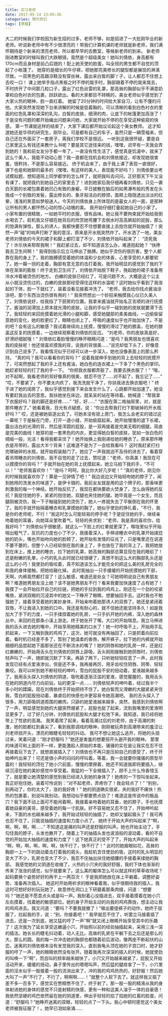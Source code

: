 ```yaml
---
title: 实习老师
date: 2017-05-14 13:05:36
categories: 現代奇幻
tags: [草榴]
---
```

大二的时候我们学校因为新生招的过多，老师不够，如是招进了一大批刚毕业的新老师。听说新老师中有不少很漂亮的！带我们计算机课的老师就是新老师，我们满怀期待是个新来的漂亮老师，所以都早早的去教室，等候新老师的到来。
新老师刚进教室的时候叫我们大跌眼镜，竟然是个超级美女！她叫刘倩依，身高都有170cm而且身材是前凸后翘的！配上她天使的脸蛋，叫全班的男生都不自觉的顶起了小帐篷了。
她穿的是细长的牛仔裤，把她那完美修长的腿型都是展现的淋漓尽致。一双黑色的高跟凉鞋没有穿丝袜，露出来白皙的脚丫子，让人都忍不住想上去咬一口！
课上她举手指点黑板之时不停的晃手时，胸部跟着不停的晃来晃去，不时挤开了中间那几粒口子，露出了红色丝雷的乳罩，那高耸的胸部似乎不满意奶罩和白色衬衣的包裹，跃跃欲出。看的大家都目不转睛的，美女老师似乎感觉到了大家火热的眼神，脸一直红着。
她留了20分钟的时间给大家自习，让有不懂的问他。大家突然发现她下台来讲解的时候是低着胸的，可以清晰的看到白色衬衣的里面的红色乳罩和深深的乳沟，白皙的皮肤，细滑的肉，让底下的帐篷更加高涨了！于是没有问题的都开始编出问题来问她，大家就开始不停的在享受这种偷窥的快感。
第一节课就这样的结束了，大家下课后都开始议论起这个美女教师。
这才知道她还是华师的研究生，刚毕业。可是都有自己的车子，虽然只是一辆雪福来，但自己还在外面买了一套房子，离我们学校不是很远。
一听到这我很怀疑，要是自己家里这么有钱还来教什么书呢？要是其它途径来的钱，嘿嘿，迟早有一天我会弄到她的！我和前女友分手都一年了，一直没有性生活了，感觉真是饥渴中，就来了这么个美人，我能不动动心思？我一直都在找机会和刘倩依接近，却发现她很害羞，很矜持，不是那么容易接近。
终于机会来了，由于我上课了表现一直很好，课下也是和她聊的最多的（嘿嘿，有这样的美人，表现能不好吗？）刘倩依要出考试模拟题，想知道班上同学都学的怎么样了，就把我叫去问问。正好那天下午又没有课了，就把我约到她自己的家里去了！进到她家后我仔细再看刘倩依，只见一袭白天鹅的长裙包裹着她凹凸有致的身躯，平日披散在脑后的如黑瀑布般的秀发在头挽成一个别致的发髻，露出修长的、象牙般洁白的脖颈，面颊上隐隐透出淡淡的红晕，浅浅的笑意如梦般迷人。今天的刘倩依身上所体现的是最女人的一面，是那种让所有的男人都怦然心动的惊心动魄的美。
我开始仔细打量起她自己的小家了。小家布置的很精致，一如她平时的衣服，很有品味。她让我不要拘束就开始给我倒水喝去了。趁机我又仔细在她背后的欣赏她弯腰下去倒水时高高厥起的屁股，那么的饱满有弹性，那么的诱人，我都快要忍不住想要直接上去抱住就开始抽插了！突然一声“碰”的响声打断了我的意淫，原来是开水瓶突然炸了。开水洒了一地，美女老师刘倩依的今天的裙子和脚上都打湿了不少，刘倩依开始叫起来了：
“烫死我了！许乐快来帮帮我啊！”
我赶紧过去，却不知道该怎么办，难道抱起她？
“快搀我去卫生间啊！”
我得到指示后立马伸出了胳膊。她似乎烫伤的很厉害，整个人都靠在我的身上了，我的胳膊感受着她的体温和少女的体香，心里享受的人都要软了。她一瘸一拐的走着，胸部有意无意的击打着我，我开始明显的感觉到了我的下体在渐渐的膨胀！终于走到卫生间了，刘倩依开始脱下鞋子，挽起她的裙子准备用冷水冲着被烫伤的地方。
白嫩的皮肤已经红了，可是问题不大，大概是这个公主从小就没烫伤过的，白嫩的皮肤那经受得住这样的水温呢？这时她似乎看到了我涨起的下体，脸一下就红了，装着没看见接着冲洗了。
“老师，我去给你找点酱油涂涂吧，那个东西治烫伤很有用的！”
我突然想出一个妙招来触摸我心仪已久美人了。刘倩依说好，给我指了下厨房的位置。我拿来酱油就开始名正言顺的进行抚摸了。酱油的润滑加上原本就光滑的皮肤，让我的手似乎一碰到她的皮肤就要滑下去了。我轻轻的来回抚摸着她光滑的小腿和脚，感受她腿部的柔美曲线，一边偷偷留意她的变化，她的脸更红了，眼睛也闭上了，呼吸的速度似乎也开始加快了。不是的吧？会有这么的敏感？我试着继续向上抚摸，慢慢的滑过了她的膝盖，在她的膝盖这反复的抚摸着，一边继续观察着刘倩依的反应。
“刘老师，你的皮肤真是好，好滑好细腻哦！”
刘倩依红着脸慢慢的睁开眼睛问道：“是吗？我男朋友也很喜欢我的皮肤呢！他还很喜欢摸我的背，说我的背很美……”说完却低下头了，好像意识到自己说多了。我看情况似乎已经可以进一步深入，她也没像表面上的那么矜持。
“真的吗？我可以看看你的背吗？”
说着我就伸手到她的背上去轻轻的抚摸开了，可突然想起了我的手上还有酱油，她白色的连衣裙上一下多了个黑色的掌印。她赶紧轻轻的打了我的手一下。
“你把我衣服都弄脏了，我要去换衣服了！”
“哦，对不起啊，我看老师的背好像真的很美，就忍不住了……对不起了，我忘记了……”
“哎，不要紧了，你不要太内疚了，我洗洗就干净了，你扶我进去换衣服吧！”
终于进了她的闺房了，我似乎感觉到接下来会发生什么了，心跳都开始加速了。她没有要赶我出去的意思。我扶她坐在床边，就呆呆的站在等待着。她喊道：“帮我拿下衣服好吗？我的脚还是好疼……”
“好，好……”
“衣服在第二格抽屉里，对，就是那件睡衣了。”
她看着我，目光有点疑惑，说：“你出去帮我打扫下那破掉的开水瓶好吗？”
哎，还是被她驱逐出去了。可她本没有锁上房门，我怎么会老实的错过这一幕呢？于是躲在门旁，打开一道小缝，开始偷窥起来。她开始慢慢的退下长裙，露出洁白的光滑的背，然后是浑圆的屁股，是一双再接着是完美无暇的细腿，简直是完美的曲线！她穿的是一套黑色的内衣，更显得她白皙的皮肤，犹如一张白色的绸缎一般，光洁！看得我都呆住了！她开始换上我刚递给她的睡衣了。原来那件睡衣是吊带的，露出大半个背来！这难道不是为了一会给我看吗？
这时我赶紧打扫完哪破碎的水瓶，就开始假装敲门了。她应了一声我就迫不及待的进去了。看着穿着吊带睡衣的刘倩依，我不自觉的走了过去，赞叹道：“老师，你真美！我现在可以摸摸你的背吗？”
手就开始在她的背上抚摸起来。她立马拍下我的手，“不可以！”
“老师我喜欢你！”
“是吗？呵呵，我比你大好几岁呢！”
“真的老师，刚见你的时候我就喜欢你了！算是一见钟情了吧！”
我边说边又开始轻吻她的脖子了，闻到她用的洗发水的味道了，是伊卡璐的，我前女友就是用的这个牌子的，那香味更刺激我的每一个神经。她开始反抗了，我现在都快要欲火焚身了，怎么由得她的反抗？我捉住她的手，紧紧的抱住她，双腿也夹住她的腿。她毕竟是一个女生，而且腿刚被烫伤，我一下子触碰到她的烫伤了，她人一疼就失去了平衡倒在我的怀里了。我的手就开始隔着睡衣和乳罩摸她的胸了，她似乎使劲的挣扎着，“不行，我是你的老师呢，不行！”我这时怎么可能轻易的停手呢？于是捉住她的手，继续亲吻着她的耳垂，向她耳朵里吹着气，轻轻的央求到：“老师，我是真的喜欢你，给我好吗？”
刘倩依似乎很敏感，就这么一下脸上的红晕就更深了，喉咙里似乎开始喘出粗气了，反抗的力度也小了不少，我接着深入，手伸进睡衣中的乳罩开始揉捻她的奶头，嘴也开始吻向她的脸颊了，她开始有发情的征兆了，只是嘴里还在说道不要不要的，但整个人已经软倒在我的身上了，手也放在了我的背上了。我把她放到在床上，推上她的睡衣，拉下她的乳罩，她高耸的胸部总算显现在我的眼前了！还是粉嫩的乳晕，小巧的乳头此时就已经很硬了，真想不到这么大的胸部乳头还是这么的小巧！我使劲的吸咬着，真不知道该怎么才能完全的把这么美的乳房完全的和我的身体接触，把她给融化掉。
此时我抽出一只手缓缓的开始抚摸她的下部，天啊，内裤竟然都打湿了！这么敏感，难道还是处女？可她明明说自己有男朋友啊？难道她男朋友没上她？该不是她男朋友不行？看来我要加快速度了占有她了！
我摸了一会开始拉开自己的拉链，把她的手拉到我的鸡鸡上。刚还在一个劲的咬紧嘴唇，紧闭双眼的沉浸其中的她又一下睁开了眼睛，想要抽回手去。这时我也不勉强她了，接着享受着她的美妙身体，开始亲吻着她那诱人的双唇了。她还是紧闭着双唇，不让我进入到她的口中。我还是有耐心的，就不信她还能坚持多久！如是我加大了手下的力度，一只手揉捏着她的乳房，一只手扒开她的内裤，深入她的森林丛中，来回的在那条小溪上游走。终于她张开了嘴，大口的开始喘息。我立马伸进我的舌头进去她的嘴中，开始享用她精美的口水了！她一时呼吸不上，开始用手乱抓起来，一下又触到我的鸡鸡了，这次，她可就没有再抽回了，只是抓着向前拉着。看时机已经差不多了，暂别了她温柔的香唇，解开裤子，拉下她的内裤就开始细细的品尝起她下面那张还在不断流水的嘴了！她的阴唇和她的乳房一样，还是红红嫩嫩的，开始用舌头在刘倩依的阴唇上舔吸，舌头刚刚接触到她阴唇时，刘倩依轻声叫了一声，随即就沉默了下来。再舔了两下，只听她轻轻叹息了一声，此时我发现已经有点爱液渗出，但是还不多，我再接再厉，用牙齿咬住阴唇、阴蒂、轻轻撕咬。我可以听到她不断轻轻的呻吟，雪白的屁股不安的扭动着，爱液越来越多了。我用舌头探入刘倩依的阴道，吸吮着逐渐泛滥的爱液，感觉腥腥的，我用舌头在她的阴道内尽力向前钻，钻的更深一点……
刘倩依轻声的呻吟着，经过我半个多小时的蹂躏，现在刘倩依终于开始把持不住了。她白皙而又滑嫩的大腿紧紧夹住我，雪白的屁股扭动着，暴虐后的快感也许更容易令她高潮吧。
我的舌头探入了很多，用力舔吸阴道周围的嫩肉，只舔的她爱液越来越多，突然，我感到刘倩依啊了一声，明显感觉到她的大腿突然绷紧了，屁股也挺了起来，流到我嘴里的爱液明显更多了，过了好几分钟，刘倩依的屁股和大腿才松弛下来。我知道，我已经将她带上了性欲的高潮。
我笑着爬了起来，看着高潮过后的刘老师，由于高潮的刺激，她的脸都红到鼻尖了，看到我那调戏的眼神，刚刚被玩弄到高潮带来的羞涩让刘老师扭开头，漂亮的眼睫毛轻轻的抖动。
我可不想让她这么逃开，将她的头扭过来，笑着问道：“刚才舒服吗？”她还是害羞的想要扭开头避开我的眼神。
那里的味道可和上面的不一样，更能激起人原始的本能，骚骚的实在是让我实在忍不住再接着玩下去了，就想直接插入了！刘倩依也不再只是压抑自己的感受了，终于开始呻吟出来了！可还是很小声的闷闷的哼叫着。等着，我一会就要你骚骚的原型毕露的！我轻轻的顶在了她小穴前面，慢慢的摩擦着，她还不知道我即将要插入，继续沉浸在她的美妙感觉中享受着。我猛的一下全根插入了，顾不上什么怜香惜玉了，就是要让她清楚的感觉到我已经进入到她的身体了！她疼的一下惊叫坐起来。我正好抱住她，装着可怜说到：“对不起老师，弄疼你了！我会轻点了！”
“别别，别再动了，你的太大了，涨的我好疼！”
她的阴道确实很紧，夹的我好不痛快！热热的包裹着，别说叫我别动，我想动似乎都要费点劲了！难道这是传说中的极品穴？我下面不动上面可不能闲着啊，我接着亲吻着她的耳垂，她的脖子，手也抚摸着她自豪的美背，感受着她的每一寸肌肤。好不容易她又忍不住了，开始呻吟起来，下面的水也越来越多了，我开始试轻轻的抽插了，她却又皱起眉头了！我可再也忍不住了，只能说抽插的速度和力度小点了。
她终于开始大声的叫起来了“啊，啊，啊，啊，啊……”
不知道这是痛的叫声还是舒服的叫声。她也开始主动了，手勾住我的脖子，头发也散开了，随着上下的抽插头发也波浪般的波动着，看的不自觉的开始加大抽插的速度和力度了！这下她真正的受不了了，开始大声的叫起来
“啊，啊，啊，啊，啊，啊，快不行了，快不行了！”
此时的她眉眼如花，高耸的胸部一上一下的跳动着击打着我的肩头，我趁机含住使劲的吸，这时的乳头明显的变大了不少，乳房也变大了不少，我忍不住抽出扶住她细腰的手接着来揉她的胸部。
我感觉她的又阴道在收缩了，火热的小穴夹的我好舒服，我的下体也渐渐的传来了涨涨的感觉，似乎就要来了。这么美的躯体怎么可以就这样的草草收场呢？起码要换个姿势好好的再干上一两百次！
于是我把她放在床上平躺着，调整好姿势，准备再次插入。
她这时开始用祈求的眼神看着我，似乎很期待我的插入，我这时可想好好的玩玩她了，故意停在洞口上下研磨着那条肉缝，问道：“想要吗？”她还是不愿意点头或是叫一声。我耐着心没插进去，双手接着摸着在她小穴左右摸着，找着她的敏感部位。她的身子开始主动的向我的鸡鸡靠拢，想主动让我的鸡鸡进去。我又问道：“要吗？不要我就撤了！”做出要提裤子的动作，她终于屈服了，拉起我的手，说：“别，你接着吧！”
我早就忍不住了，听罢立马接着插了进去，还是一次到底，她又猛的哼了一声“啊”就又闭上眼睛开始享受其中的乐趣了！这次我为了延长享受这嫩逼小穴，开始照以前的经验抽插起来，采用三浅一深的插法。她长长的睫毛抖动着，动人无比。高耸的乳房在平躺下去之后还是那么的大，那么的圆。我的每一次冲击她的胸部也都随着前后波动，像两座不断起伏的山峦。迷离的刘倩依根本没有发觉我的深入，直到我龟头顶在她的子宫口时，她才舒服的哼了一声，她的眼睛依然没有张开。随着我再次深深的插入的时候，她就使劲的叫唤一下“啊”，而且叫的频率越来越快了，小穴又开始越来越紧了，屁股又开始活动开来，缓缓的扭动，鼻子里传出的嗯嗯叫声，然后猛的腿痉挛了一下，小穴里面的淫水似乎一股接着一股的流淌出来了，冲的我的鸡鸡热热的，好舒服！然后她大叫了一声“不行了，不行了，啊啊啊……！”就整个人软下去了。就这样我又插了差不多一百多下，感觉实在憋精憋不住了，终于射了，那一股一股的精液从我的身体射进她的身体的感觉不只是射精的快感，更有一种和这美人溶于一体的自豪感！我依然坚硬的鸡巴依然留在她的阴道里，伸出手轻轻的掐了掐她的红着的脸蛋，问道：“舒服吗？”她睁开迷离的双眼，轻轻的点了一下头。我心中顿时感觉这个美女老师被我征服了！。她早已泪如泉涌……